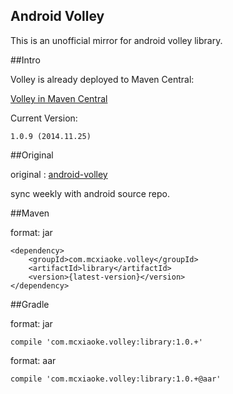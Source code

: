 Android Volley
----------
This is an unofficial mirror for android volley library.

##Intro

Volley is already deployed to Maven Central:

[Volley in Maven Central](http://search.maven.org/#search|ga|1|com.mcxiaoke.volley)


Current Version:

    1.0.9 (2014.11.25)

##Original

original :  [android-volley](https://android.googlesource.com/platform/frameworks/volley)
    
sync weekly with android source repo.


##Maven

format: jar

```
<dependency>
    <groupId>com.mcxiaoke.volley</groupId>
    <artifactId>library</artifactId>
    <version>{latest-version}</version>
</dependency>
```


##Gradle

format: jar

```
compile 'com.mcxiaoke.volley:library:1.0.+'
```


format: aar

```
compile 'com.mcxiaoke.volley:library:1.0.+@aar'
```


